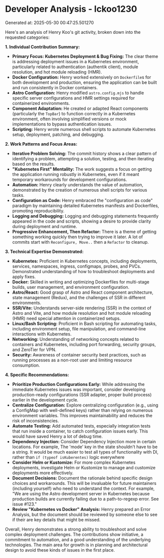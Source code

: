 # Developer Analysis - lckoo1230
Generated at: 2025-05-30 00:47:25.501270

Here's an analysis of Henry Koo's git activity, broken down into the requested categories:

**1. Individual Contribution Summary:**

*   **Primary Focus: Kubernetes Deployment & Bug Fixing:** The clear theme is addressing deployment issues in a Kubernetes environment, particularly related to authentication (authentik client), module resolution, and hot module reloading (HMR).
*   **Docker Configuration:**  Henry worked extensively on `Dockerfile`s for both development and production, ensuring the application can be built and run consistently in Docker containers.
*   **Astro Configuration:** Henry modified `astro.config.mjs` to handle specific server configurations and HMR settings required for containerized environments.
*   **Component Adaptation:**  He created or adapted React components (particularly the `TopBar`) to function correctly in a Kubernetes environment, often involving simplified versions or mock implementations to bypass authentication issues.
*   **Scripting:**  Henry wrote numerous shell scripts to automate Kubernetes setup, deployment, patching, and debugging.

**2. Work Patterns and Focus Areas:**

*   **Iterative Problem Solving:** The commit history shows a clear pattern of identifying a problem, attempting a solution, testing, and then iterating based on the results.
*   **"Kubernetes First" Mentality:**  The work suggests a focus on getting the application running robustly in Kubernetes, even if it meant temporary workarounds for development configurations.
*   **Automation:** Henry clearly understands the value of automation, demonstrated by the creation of numerous shell scripts for various tasks.
*   **Configuration as Code:** Henry embraced the "configuration as code" paradigm by maintaining detailed Kubernetes manifests and Dockerfiles, promoting reproducibility.
*   **Logging and Debugging:** Logging and debugging statements frequently appeared in the code and scripts, showing a desire to provide clarity during deployment and runtime.
*   **Progressive Enhancement, Then Refactor:** There is a theme of getting something working quickly then trying to improve it later. A lot of commits start with `Reconfigure, Move..` then a `Refactor` to cleanup.

**3. Technical Expertise Demonstrated:**

*   **Kubernetes:** Proficient in Kubernetes concepts, including deployments, services, namespaces, ingress, configmaps, probes, and PVCs. Demonstrated understanding of how to troubleshoot deployments and apply fixes.
*   **Docker:** Skilled in writing and optimizing Dockerfiles for multi-stage builds, user management, and environment configuration.
*   **Astro/React:**  Good grasp of Astro and React component architecture, state management (Redux), and the challenges of SSR in different environments.
*   **SSR/Vite:** Understands server-side rendering (SSR) in the context of Astro and Vite, and how module resolution and hot module reloading (HMR) need special attention in containerized setups.
*   **Linux/Bash Scripting:** Proficient in Bash scripting for automating tasks, including environment setup, file manipulation, and command-line interactions with Kubernetes.
*   **Networking:**  Understanding of networking concepts related to containers and Kubernetes, including port forwarding, security groups, and ZeroTier for VPN.
*   **Security:**  Awareness of container security best practices, such as running processes as a non-root user and limiting resource consumption.

**4. Specific Recommendations:**

*   **Prioritize Production Configurations Early:** While addressing the immediate Kubernetes issues was important, consider developing production-ready configurations (SSR adapter, proper build process) earlier in the development cycle.
*   **Centralize Configuration:** Explore centralizing configuration (e.g., using a ConfigMap with well-defined keys) rather than relying on numerous environment variables. This improves maintainability and reduces the risk of inconsistencies.
*   **Automate Testing:** Add automated tests, especially integration tests that run inside a container, to catch configuration issues early. This would have saved Henry a lot of debug time.
*   **Dependency Injection:** Consider Dependency Injection more in certain locations. For example, The 'mode' key in the state shouldn't have to be a string. It would be much easier to test all types of functionality with DI, rather than `if (typeof isKuberentes)` logic everywhere
*   **Consider Helm or Kustomize:** For more complex Kubernetes deployments, investigate Helm or Kustomize to manage and customize deployments more effectively.
*   **Document Decisions:**  Document the rationale behind specific design choices and workarounds. This will be invaluable for future maintainers (including yourself) who need to understand the context. For example, "We are using the Astro development server in Kubernetes because production builds are currently failing due to a path-to-regexp error. See issue #123."
*   **Review "Kubernetes vs Docker" Analysis:** Henry prepared an Error Analysis, but the document should be reviewed by someone else to see if their are key details that might be missed.

Overall, Henry demonstrates a strong ability to troubleshoot and solve complex deployment challenges. The contributions show initiative, a commitment to automation, and a good understanding of the underlying technologies. The main area for growth is in planning and architectural design to avoid these kinds of issues in the first place.
